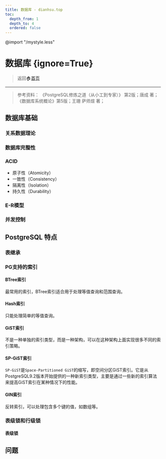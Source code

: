```yaml
---
title: 数据库 - dianhsu.top
toc:
  depth_from: 1
  depth_to: 4
  ordered: false
---
```

@import "/mystyle.less"

# 数据库 {ignore=True}
> 返回:house:[首页](../index.html)

---------------------------
> 参考资料：
> 《PostgreSQL修炼之道（从小工到专家）》 第2版；唐成 著；
> 《数据库系统概论》第5版；王珊 萨师煊 著；
## 数据库基础

### 关系数据理论

### 数据库完整性

### ACID
- 原子性（Atomicity）
- 一致性（Consistency）
- 隔离性（Isolation）
- 持久性（Durability）


### E-R模型

### 并发控制

## PostgreSQL 特点

### 表继承


### PG支持的索引

#### BTree索引
最常用的索引，BTree索引适合用于处理等值查询和范围查询。

#### Hash索引
只能处理简单的等值查询。

#### GiST索引
不是一种单独的索引类型，而是一种架构，可以在这种架构上面实现很多不同的索引策略。

#### SP-GiST索引
`SP-GiST`是`Space-Partitioned GiST`的缩写，即空间分区GiST索引。它是从PostgreSQL9.2版本开始提供的一种新索引类型，主要是通过一些新的索引算法来提高GiST索引在某种情况下的性能。

#### GIN索引
反转索引，可以处理包含多个键的值，如数组等。

### 表级锁和行级锁

#### 表级锁

## 问题